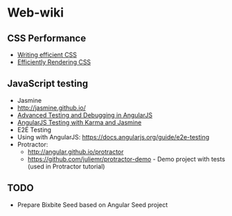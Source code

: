 Web-wiki
=========
CSS Performance
----
* [Writing efficient CSS]
* [Efficiently Rendering CSS]

JavaScript testing
----
* Jasmine
 * http://jasmine.github.io/ 
 * [Advanced Testing and Debugging in AngularJS]
 * [AngularJS Testing with Karma and Jasmine]
* E2E Testing
 * Using with AngularJS: https://docs.angularjs.org/guide/e2e-testing 
 * Protractor: 
   * http://angular.github.io/protractor 
   * https://github.com/juliemr/protractor-demo - Demo project with tests (used in Protractor tutorial)

TODO
----
* Prepare Bixbite Seed based on Angular Seed project

[AngularJS Testing with Karma and Jasmine]:http://www.tuesdaydeveloper.com/2013/06/angularjs-testing-with-karma-and-jasmine/
[Advanced Testing and Debugging in AngularJS]:http://www.yearofmoo.com/2013/09/advanced-testing-and-debugging-in-angularjs.html
[Writing efficient CSS]:https://developer.mozilla.org/en-US/docs/Web/Guide/CSS/Writing_efficient_CSS
[Efficiently Rendering CSS]:http://css-tricks.com/efficiently-rendering-css/
